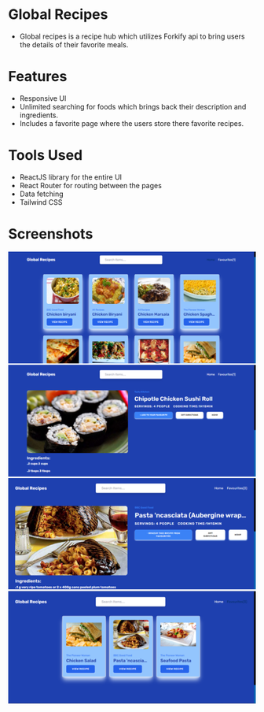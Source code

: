# Global Recipes

- Global recipes is a recipe hub which utilizes Forkify api to bring users the details of their favorite meals.

# Features

- Responsive UI
- Unlimited searching for foods which brings back their description and ingredients.
- Includes a favorite page where the users store there favorite recipes.

# Tools Used

- ReactJS library for the entire UI
- React Router for routing between the pages
- Data fetching
- Tailwind CSS

# Screenshots

![](./src/assets/global-recipe-search-results.png)
![](./src/assets/global-recipe-item.png)
![](./src/assets/global-recipe-item-2.png)
![](./src/assets/global-recipe-favorites.png)
